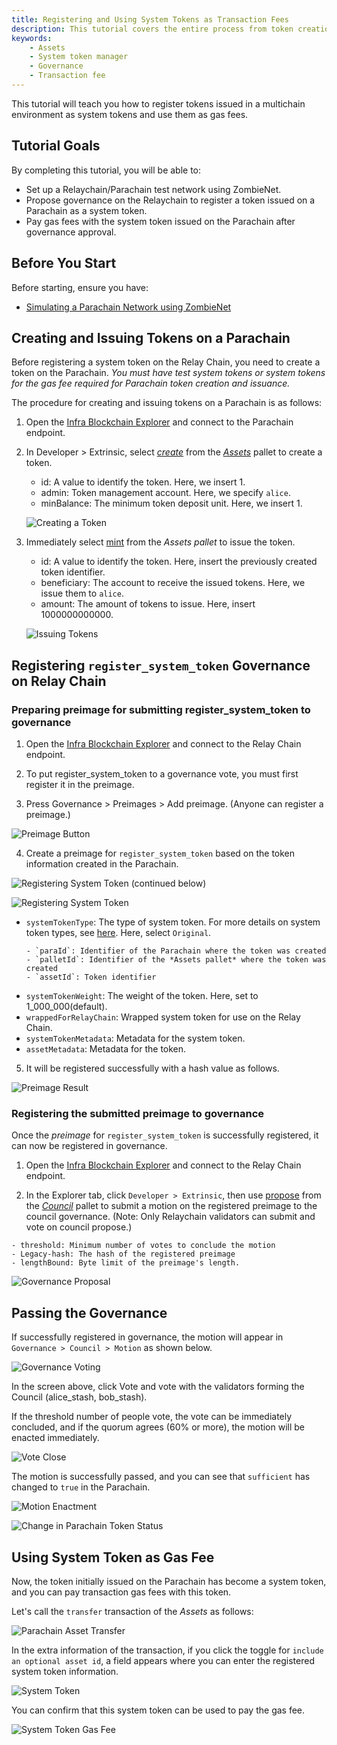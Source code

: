 ```yaml
---
title: Registering and Using System Tokens as Transaction Fees
description: This tutorial covers the entire process from token creation to governance for registering system tokens, and using system tokens for transactions.
keywords:
    - Assets
    - System token manager
    - Governance
    - Transaction fee
---
```


This tutorial will teach you how to register tokens issued in a multichain environment as system tokens and use them as gas fees.

## Tutorial Goals

By completing this tutorial, you will be able to:

-   Set up a Relaychain/Parachain test network using ZombieNet.
-   Propose governance on the Relaychain to register a token issued on a Parachain as a system token.
-   Pay gas fees with the system token issued on the Parachain after governance approval.

## Before You Start

Before starting, ensure you have:

-   [Simulating a Parachain Network using ZombieNet](./test/simulate-parachains.md)

## Creating and Issuing Tokens on a Parachain

Before registering a system token on the Relay Chain, you need to create a token on the Parachain. _You must have test system tokens or system tokens for the gas fee required for Parachain token creation and issuance._

The procedure for creating and issuing tokens on a Parachain is as follows:

1. Open the [Infra Blockchain Explorer](https://portal.infrablockspace.net/#/explorer/) and connect to the Parachain endpoint.

2. In Developer > Extrinsic, select [_create_](https://github.com/InfraBlockchain/infrablockspace-sdk/blob/599828207489db1d2b4633473c15c9be9dd97253/substrate/frame/assets/src/lib.rs#L625) from the [_Assets_](https://github.com/InfraBlockchain/infrablockspace-sdk/tree/master/substrate/frame/assets) pallet to create a token.

    - id: A value to identify the token. Here, we insert 1.
    - admin: Token management account. Here, we specify `alice`.
    - minBalance: The minimum token deposit unit. Here, we insert 1.

    ![Creating a Token](/media/images/docs/infrablockchain/tutorials/create_token.png)

3. Immediately select [mint](https://github.com/InfraBlockchain/infrablockspace-sdk/blob/599828207489db1d2b4633473c15c9be9dd97253/substrate/frame/assets/src/lib.rs#L801C7-L801C14) from the _Assets pallet_ to issue the token.

    - id: A value to identify the token. Here, insert the previously created token identifier.
    - beneficiary: The account to receive the issued tokens. Here, we issue them to `alice`.
    - amount: The amount of tokens to issue. Here, insert 1000000000000.

    ![Issuing Tokens](/media/images/docs/infrablockchain/tutorials/mint_token.png)

## Registering `register_system_token` Governance on Relay Chain

### Preparing preimage for submitting register_system_token to governance

1. Open the [Infra Blockchain Explorer](https://portal.infrablockspace.net/#/explorer/) and connect to the Relay Chain endpoint.

2. To put register_system_token to a governance vote, you must first register it in the preimage.

3. Press Governance > Preimages > Add preimage.
   (Anyone can register a preimage.)

![Preimage Button](/media/images/docs/infrablockchain/tutorials/preimage_button.png)

4. Create a preimage for `register_system_token` based on the token information created in the Parachain.

![Registering System Token (continued below)](/media/images/docs/infrablockchain/tutorials/register_system_token1.png)

![Registering System Token](/media/images/docs/infrablockchain/tutorials/register_system_token2.png)

-   `systemTokenType`: The type of system token. For more details on system token types, see [here](../learn/protocol/system-token.md). Here, select `Original`.
    ```text
    - `paraId`: Identifier of the Parachain where the token was created
    - `palletId`: Identifier of the *Assets pallet* where the token was created
    - `assetId`: Token identifier
    ```
-   `systemTokenWeight`: The weight of the token. Here, set to 1_000_000(default).
-   `wrappedForRelayChain`: Wrapped system token for use on the Relay Chain.
-   `systemTokenMetadata`: Metadata for the system token.
-   `assetMetadata`: Metadata for the token.

5. It will be registered successfully with a hash value as follows.

![Preimage Result](/media/images/docs/infrablockchain/tutorials/preimage_result.png)

### Registering the submitted preimage to governance

Once the _preimage_ for `register_system_token` is successfully registered, it can now be registered in governance.

1. Open the [Infra Blockchain Explorer](https://portal.infrablockspace.net/#/explorer/) and connect to the Relay Chain endpoint.

2. In the Explorer tab, click `Developer > Extrinsic`, then use [propose](https://github.com/InfraBlockchain/infrablockspace-sdk/blob/599828207489db1d2b4633473c15c9be9dd97253/substrate/frame/collective/src/lib.rs#L519) from the [_Council_](https://github.com/InfraBlockchain/infrablockspace-sdk/tree/master/substrate/frame/collective) pallet to submit a motion on the registered preimage to the council governance.
   (Note: Only Relaychain validators can submit and vote on council propose.)

```text
- threshold: Minimum number of votes to conclude the motion
- Legacy-hash: The hash of the registered preimage
- lengthBound: Byte limit of the preimage's length.
```

![Governance Proposal](/media/images/docs/infrablockchain/tutorials/council_propose.png)

## Passing the Governance

If successfully registered in governance, the motion will appear in `Governance > Council > Motion` as shown below.

![Governance Voting](/media/images/docs/infrablockchain/tutorials/governance_voting.png)

In the screen above, click Vote and vote with the validators forming the Council (alice_stash, bob_stash).

If the threshold number of people vote, the vote can be immediately concluded, and if the quorum agrees (60% or more), the motion will be enacted immediately.

![Vote Close](/media/images/docs/infrablockchain/tutorials/vote_close.png)

The motion is successfully passed, and you can see that `sufficient` has changed to `true` in the Parachain.

![Motion Enactment](/media/images/docs/infrablockchain/tutorials/enact_motion.png)

![Change in Parachain Token Status](/media/images/docs/infrablockchain/tutorials/parachain_sufficient_true.png)

## Using System Token as Gas Fee

Now, the token initially issued on the Parachain has become a system token,
and you can pay transaction gas fees with this token.

Let's call the `transfer` transaction of the _Assets_ as follows:

![Parachain Asset Transfer](/media/images/docs/infrablockchain/tutorials/parachain_asset_transfer.png)

In the extra information of the transaction, if you click the toggle for `include an optional asset id`, a field appears where you can enter the registered system token information.

![System Token](/media/images/docs/infrablockchain/tutorials/system_token_id.png)

You can confirm that this system token can be used to pay the gas fee.

![System Token Gas Fee](/media/images/docs/infrablockchain/tutorials/system_token_paid.png)
